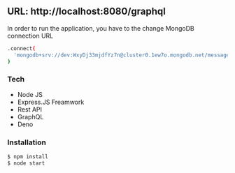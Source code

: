 ## URL: http://localhost:8080/graphql

In order to run the application, you have to the change MongoDB connection URL

```sh
.connect(
  'mongodb+srv://dev:WxyDj33mjdfYz7n@cluster0.1ew7o.mongodb.net/messages?retryWrites=true&w=majority'
)
```

### Tech

- Node JS
- Express.JS Freamwork
- Rest API
- GraphQL
- Deno

### Installation

```sh
$ npm install
$ node start
```
